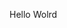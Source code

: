 Hello Wolrd





















































































































































































































































































































































































































































































































































































































































































































































































































































































































































































































































































































































































































































































































































































































































































































































































































































































































































































































































































